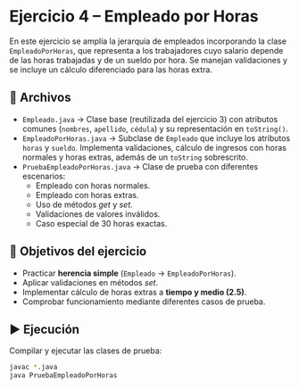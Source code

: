 # Ejercicio 4 – Empleado por Horas  

En este ejercicio se amplía la jerarquía de empleados incorporando la clase `EmpleadoPorHoras`, que representa a los trabajadores cuyo salario depende de las horas trabajadas y de un sueldo por hora. Se manejan validaciones y se incluye un cálculo diferenciado para las horas extra.  

## 📂 Archivos
- `Empleado.java` → Clase base (reutilizada del ejercicio 3) con atributos comunes (`nombres`, `apellido`, `cédula`) y su representación en `toString()`.  
- `EmpleadoPorHoras.java` → Subclase de `Empleado` que incluye los atributos `horas` y `sueldo`. Implementa validaciones, cálculo de ingresos con horas normales y horas extras, además de un `toString` sobrescrito.  
- `PruebaEmpleadoPorHoras.java` → Clase de prueba con diferentes escenarios:  
  - Empleado con horas normales.  
  - Empleado con horas extras.  
  - Uso de métodos *get* y *set*.  
  - Validaciones de valores inválidos.  
  - Caso especial de 30 horas exactas.  

## 🎯 Objetivos del ejercicio
- Practicar **herencia simple** (`Empleado` → `EmpleadoPorHoras`).  
- Aplicar validaciones en métodos *set*.  
- Implementar cálculo de horas extras a **tiempo y medio (2.5)**.  
- Comprobar funcionamiento mediante diferentes casos de prueba.  

## ▶️ Ejecución
Compilar y ejecutar las clases de prueba:  
```bash
javac *.java
java PruebaEmpleadoPorHoras
